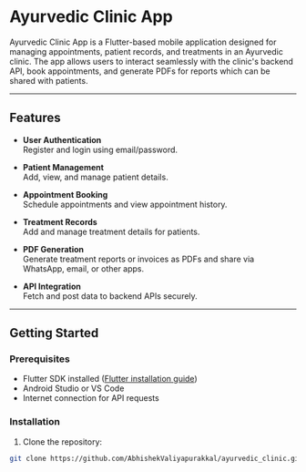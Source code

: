 # Ayurvedic Clinic App

Ayurvedic Clinic App is a Flutter-based mobile application designed for managing appointments, patient records, and treatments in an Ayurvedic clinic. The app allows users to interact seamlessly with the clinic's backend API, book appointments, and generate PDFs for reports which can be shared with patients.

---

## Features

- **User Authentication**  
  Register and login using email/password.

- **Patient Management**  
  Add, view, and manage patient details.

- **Appointment Booking**  
  Schedule appointments and view appointment history.

- **Treatment Records**  
  Add and manage treatment details for patients.

- **PDF Generation**  
  Generate treatment reports or invoices as PDFs and share via WhatsApp, email, or other apps.

- **API Integration**  
  Fetch and post data to backend APIs securely.

---

## Getting Started

### Prerequisites

- Flutter SDK installed ([Flutter installation guide](https://flutter.dev/docs/get-started/install))
- Android Studio or VS Code
- Internet connection for API requests

### Installation

1. Clone the repository:

```bash
git clone https://github.com/AbhishekValiyapurakkal/ayurvedic_clinic.git
